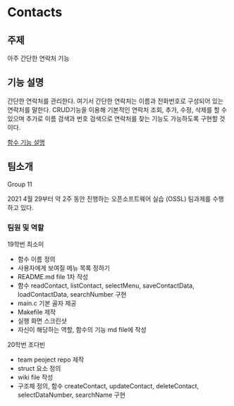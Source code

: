 # Contacts

## 주제
아주 간단한 연락처 기능

## 기능 설명
간단한 연락처를 관리한다. 여기서 간단한 연락처는 이름과 전화번호로 구성되어 있는 연락처를 말한다.
CRUD기능을 이용해 기본적인 연락처 조회, 추가, 수정, 삭제를 할 수 있으며 추가로 이름 검색과 번호 검색으로 연락처를 찾는 기능도 가능하도록 구현할 것이다.

[함수 기능 설명](https://github.com/soso-light/miniproject-contacts/blob/c5032981e214c7366e9768ba3bc97ca2e37c8c37/funtion.md)

## 팀소개
Group 11

2021 4월 29부터 약 2주 동안 진행하는 오픈소프트웨어 실습 (OSSL) 팀과제를 수행하고 있다.

### 팀원 및 역할
19학번 최소미
 - 함수 이름 정의
 - 사용자에게 보여질 메뉴 목록 정하기
 - README.md file 1차 작성
 - 함수 readContact, listContact, selectMenu, saveContactData, loadContactData, searchNumber 구현
 - main.c 기본 골자 제공
 - Makefile  제작
 - 실행 화면 스크린샷
 - 자신이 해당하는 역할, 함수의 기능 md file에 작성


20학번 조다빈
 - team peoject repo 제작
 - struct 요소 정의
 - wiki file 작성
 - 구조체 정의, 함수 createContact, updateContact, deleteContact, selectDataNumber, searchName 구현
